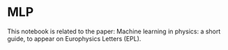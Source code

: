 # MLP
This notebook is related to the paper: Machine learning in physics: a short guide, to appear on Europhysics Letters (EPL).
